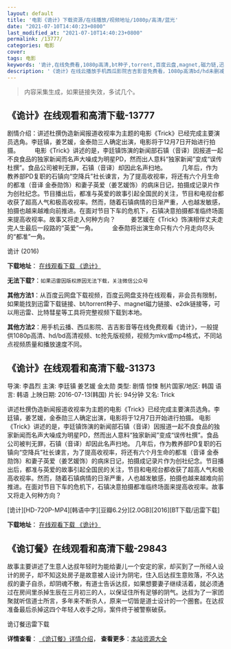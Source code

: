 ```yaml
---
layout: default
title: '电影《诡计》下载资源/在线播放/视频地址/1080p/高清/蓝光'
date: "2021-07-10T14:40:23+0800"
last_modified_at: "2021-07-10T14:40:23+0800"
permalink: /13777/
categories: 电影
cover:
tags: 电影
keywords: '诡计,在线免费看,1080p高清,bt种子,torrent,百度云盘,magnet,磁力链,迅雷下载资源'
description: '《诡计》在线云播放手机西瓜影院吉吉影音免费看，1080p高清bd/hd未删减完整版和tc抢先枪版，mkv/mp4格式，附带bt/torrent种子、magnet/磁力链、百度云盘、网盘资源迅雷下载链接'
---
```


>内容采集生成，如果链接失效，多试几个。


## 《诡计》在线观看和高清下载-13777

剧情介绍：讲述杜撰伪造新闻报道收视率为主题的电影《Trick》已经完成主要演员选角。李廷镇，姜艺媛，金泰勋三人确定出演，电影将于12月7日开始进行拍摄。  　　电影《Trick》讲述的是，李廷镇饰演的新闻部石镇（音译）因报道一起不良食品的独家新闻而名声大噪成为明星PD，然而出人意料“独家新闻”变成“误传杜撰”。食品公司被判无罪，石镇（音译）却因此名声扫地。  　　几年后，作为教养部PD复职的石镇向“空降兵”社长谏言，为了提高收视率，将还有六个月生命的都准（音译 金泰勋饰）和妻子英爱（姜艺媛饰）的病床日记，拍摄成记录片作为创社纪念。节目播出后，都准与英爱的故事引起全国民的关注，节目和电视台都收获了超高人气和极高收视率。然而，随着石镇病情的日渐严重，人也越发敏感，拍摄也越来越难向前推进。在面对节目下车的危机下，石镇决意拍摄都准临终场面来提高收视率。故事又将走入何种方向？  　　姜艺媛在《Trick》饰演相伴丈夫走完人生最后一段路的“英爱”一角。  　　金泰勋将出演生命只有六个月走向尽头的“都准”一角。


诡计 (2016)

**下载地址**： [在线观看下载 《诡计》](https://www.btbtdy.me/btdy/dy5605.html) 


**无法下载?**：`如果迅雷因版权原因无法下载，关注微信公众号 `

**其他方法1**：从百度云网盘下载视频，百度云网盘支持在线观看，非会员有限制，如果能找到迅雷下载链接、bt/torrent种子、magnet磁力链接、e2dk链接等，可以用迅雷、比特彗星等工具将完整视频下载到本地。

**其他方法2**：用手机云播、西瓜影院、吉吉影音等在线免费观看《诡计》，一般提供1080p高清、hd/bd高清视频、tc抢先版视频，视频为mkv或mp4格式，不同站点视频质量和播放速度不同。


## 《诡计》在线观看和高清下载-31373

导演: 李昌烈 主演: 李廷镇 姜艺媛 金太勋 类型: 剧情 惊悚 制片国家/地区: 韩国 语言: 韩语 上映日期: 2016-07-13(韩国) 片长: 94分钟 又名: Trick

讲述杜撰伪造新闻报道收视率为主题的电影《Trick》已经完成主要演员选角。李廷镇，姜艺媛，金泰勋三人确定出演，电影将于12月7日开始进行拍摄。 电影《Trick》讲述的是，李廷镇饰演的新闻部石镇（音译）因报道一起不良食品的独家新闻而名声大噪成为明星PD，然而出人意料“独家新闻”变成“误传杜撰”。食品公司被判无罪，石镇（音译）却因此名声扫地。 几年后，作为教养部PD复职的石镇向“空降兵”社长谏言，为了提高收视率，将还有六个月生命的都准（音译 金泰勋饰）和妻子英爱（姜艺媛饰）的病床日记，拍摄成记录片作为创社纪念。节目播出后，都准与英爱的故事引起全国民的关注，节目和电视台都收获了超高人气和极高收视率。然而，随着石镇病情的日渐严重，人也越发敏感，拍摄也越来越难向前推进。在面对节目下车的危机下，石镇决意拍摄都准临终场面来提高收视率。故事又将走入何种方向？


[诡计][HD-720P-MP4][韩语中字][豆瓣6.2分][2.0GB][2016][BT下载/迅雷下载]

**下载地址**： [在线观看下载 《诡计》](https://www.btdx8.com/torrent/trick_2016.html) 


## 《诡订餐》在线观看和高清下载-29843

故事主要讲述了生意人达叔年轻时为能给妻儿一个安定的家，却买到了一所经人设计的房子，却不知这处房子是故意被人设计为阴宅，住入后达叔生意败落，不久达叔的妻子自杀，却阴魂不散，有道士告诉达叔，如果想要妻子继续活着，就必须通过在房间里杀掉生辰在三月初三的人，以保证住所有足够的阴气。达叔为了一家团聚就听信道士所言，多年来不断杀人，原来一切皆是道士设计的一个圈套。在达叔准备最后杀掉这四个年轻人收手之际，案件终于被警察破获。


诡订餐迅雷下载

**详情查看**： [《诡订餐》详情介绍](/movie/29843/)， **查看更多**：[本站资源大全](/movie/t/all/)

